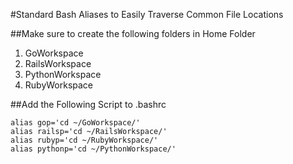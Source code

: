 #Standard Bash Aliases to Easily Traverse Common File Locations

##Make sure to create the following folders in Home Folder
1. GoWorkspace
2. RailsWorkspace
3. PythonWorkspace
4. RubyWorkspace

##Add the Following Script to .bashrc
```
alias gop='cd ~/GoWorkspace/'
alias railsp='cd ~/RailsWorkspace/'
alias rubyp='cd ~/RubyWorkspace/'
alias pythonp='cd ~/PythonWorkspace/'

```

